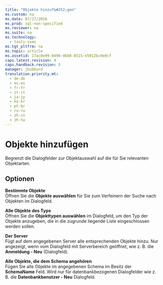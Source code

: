 ```yaml
---
title: "Objekte hinzuf&#252;gen"
ms.custom: na
ms.date: 07/27/2016
ms.prod: sql-non-specified
ms.reviewer: na
ms.suite: na
ms.technology: 
  - tools-ssms
ms.tgt_pltfrm: na
ms.topic: article
ms.assetid: 17ac0e99-8490-46b0-8515-e5012bc9e0cf
caps.latest.revision: 4
caps.handback.revision: 3
manager: jhubbard
translation.priority.mt: 
  - de-de
  - es-es
  - fr-fr
  - it-it
  - ja-jp
  - ko-kr
  - pt-br
  - ru-ru
  - zh-cn
  - zh-tw
---
```

# Objekte hinzuf&#252;gen
Begrenzt die Dialogfelder zur Objektauswahl auf die für Sie relevanten Objektarten.  
  
## Optionen  
**Bestimmte Objekte**  
Öffnen Sie die **Objekte auswählen** für Sie zum Verfeinern der Suche nach Objekten im Dialogfeld.  
  
**Alle Objekte des Typs**  
Öffnen Sie die **Objekttypen auswählen** im Dialogfeld, um den Typ der Objekte anzugeben, die in die zugrunde liegende Liste eingeschlossen werden sollen.  
  
**Der Server** *<servername>*  
Fügt auf dem angegebenen Server alle entsprechenden Objekte hinzu. Nur angezeigt, wenn vom Dialogfeld mit Serverbereich geöffnet, wie z. B. die **Anmeldung \- Neu** (Dialogfeld).  
  
**Alle Objekte, die dem Schema angehören**  
Fügen Sie alle Objekte im angegebenen Schema im Besitz der **SchemaName** Feld. Wird nur für datenbankbezogenen Dialogfelder wie z. B. die **Datenbankbenutzer \- Neu** Dialogfeld.  
  
